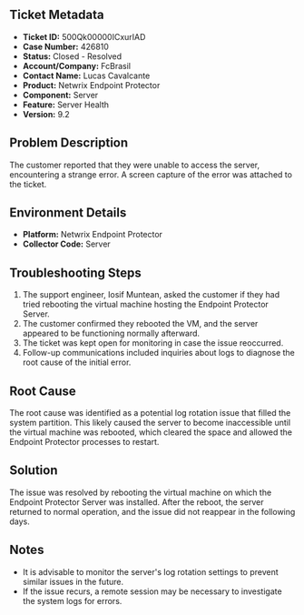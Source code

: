 ## Ticket Metadata
- **Ticket ID:** 500Qk00000ICxurIAD
- **Case Number:** 426810
- **Status:** Closed - Resolved
- **Account/Company:** FcBrasil
- **Contact Name:** Lucas Cavalcante
- **Product:** Netwrix Endpoint Protector
- **Component:** Server
- **Feature:** Server Health
- **Version:** 9.2

## Problem Description
The customer reported that they were unable to access the server, encountering a strange error. A screen capture of the error was attached to the ticket.

## Environment Details
- **Platform:** Netwrix Endpoint Protector
- **Collector Code:** Server

## Troubleshooting Steps
1. The support engineer, Iosif Muntean, asked the customer if they had tried rebooting the virtual machine hosting the Endpoint Protector Server.
2. The customer confirmed they rebooted the VM, and the server appeared to be functioning normally afterward.
3. The ticket was kept open for monitoring in case the issue reoccurred.
4. Follow-up communications included inquiries about logs to diagnose the root cause of the initial error.

## Root Cause
The root cause was identified as a potential log rotation issue that filled the system partition. This likely caused the server to become inaccessible until the virtual machine was rebooted, which cleared the space and allowed the Endpoint Protector processes to restart.

## Solution
The issue was resolved by rebooting the virtual machine on which the Endpoint Protector Server was installed. After the reboot, the server returned to normal operation, and the issue did not reappear in the following days.

## Notes
- It is advisable to monitor the server's log rotation settings to prevent similar issues in the future.
- If the issue recurs, a remote session may be necessary to investigate the system logs for errors.
